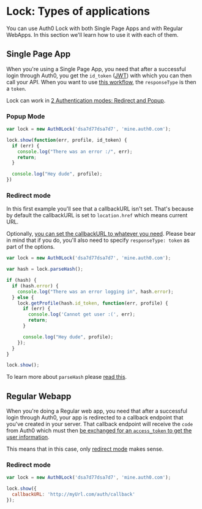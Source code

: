 # Lock: Types of applications

You can use Auth0 Lock with both Single Page Apps and with Regular WebApps. In this section we'll learn how to use it with each of them.

## Single Page App

When you're using a Single Page App, you need that after a successful login through Auth0, you get the `id_token` ([JWT](/jwt)) with which you can then call your API. When you want to use [this workflow](/sequence-diagrams), the `responseType` is then a `token`.

Lock can work in [2 Authentication modes: Redirect and Popup](/libraries/lock/authentication-modes).

### Popup Mode

````js
var lock = new Auth0Lock('dsa7d77dsa7d7', 'mine.auth0.com');

lock.show(function(err, profile, id_token) {
  if (err) {
    console.log("There was an error :/", err);
    return;
  }

  console.log("Hey dude", profile);
})
````
### Redirect mode

In this first example you'll see that a callbackURL isn't set. That's because by default the callbackURL is set to `location.href` which means current URL.

Optionally, [you can set the callbackURL to whatever you need](/libraries/lock/customization#callbackurl-string). Please bear in mind that if you do, you'll also need to specify `responseType: token` as part of the options.

````js
var lock = new Auth0Lock('dsa7d77dsa7d7', 'mine.auth0.com');

var hash = lock.parseHash();

if (hash) {
  if (hash.error) {
    console.log("There was an error logging in", hash.error);
  } else {
    lock.getProfile(hash.id_token, function(err, profile) {
      if (err) {
        console.log('Cannot get user :(', err);
        return;
      }

      console.log("Hey dude", profile);
    });
  }
}

lock.show();
````

To learn more about `parseHash` please [read this](https://github.com/auth0/auth0.js#redirect-mode).

## Regular Webapp

When you're doing a Regular web app, you need that after a successful login through Auth0, your app is redirected to a callback endpoint that you've created in your server. That callback endpoint will receive the `code` from Auth0 which must then [be exchanged for an `access_token` to get the user information](/protocols#4).

This means that in this case, only [redirect mode](/libraries/lock/authentication-modes#redirect-mode) makes sense.

### Redirect mode

```js
var lock = new Auth0Lock('dsa7d77dsa7d7', 'mine.auth0.com');

lock.show({
  callbackURL: 'http://myUrl.com/auth/callback'
});
```
